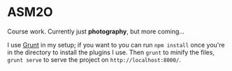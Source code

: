 ASM2O
=====

Course work.
Currently just **photography**, but more coming...

I use [Grunt](http://gruntjs.com/) in my setup; if you want to you can run `npm install` once you're in the directory to install the plugins I use.
Then `grunt` to minify the files, `grunt serve` to serve the project on `http://localhost:8000/`.
